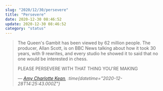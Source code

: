 ```yaml
---
slug: "2020/12/30/persevere"
title: "Persevere"
date: 2020-12-30 08:46:52
update: 2020-12-30 08:46:52
category: "status"
---
```


> The Queen's Gambit has been viewed by 62 million people. The producer, Allan Scott, is on BBC News talking about how it took 30 years, with 9 rewrites, and every studio he showed it to said that no one would be interested in chess. 
>
> PLEASE PERSEVERE WITH THAT THING YOU'RE MAKING
>
> <cite>&mdash; [Amy Charlotte Kean](https://twitter.com/keano81/status/1343563785764827139), :time{datetime="2020-12-28T14:25:43.000Z"}</cite>

